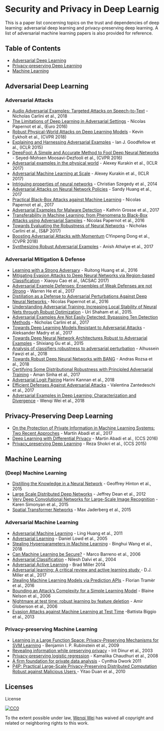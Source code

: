 
# Security and Privacy in Deep Learnig
This is a paper list concerning topics on the trust and dependencies of deep learning: adversarial deep learning and privacy-preserving deep learning. A list of adversarial machine learning papers is also provided for reference.


## Table of Contents

 - [Adversarial Deep Learning](#Adversarial-Deep-Learning)
 - [Privacy-preserving Deep Learning](#Privacy--preserving-Deep-Learning)
 - [Machine Learning](#Machine-Learning)

## Adversarial Deep Learning

### Adversarial Attacks
* [Audio Adversarial Examples: Targeted Attacks on Speech-to-Text](https://arxiv.org/abs/1801.01944) - Nicholas Carlini et al., 2018
* [The Limitations of Deep Learning in Adversarial Settings](https://ieeexplore.ieee.org/abstract/document/7467366/) - Nicolas Papernot  et al., (Euro 2016)
* [Robust Physical-World Attacks on Deep Learning Models](https://arxiv.org/abs/1707.08945) - Kevin Eykholt et al., (CVPR 2018)
* [Explaining and Harnessing Adversarial Examples](https://arxiv.org/abs/1412.6572) - Ian J. Goodfellow et al., (ICLR 2015)
* [DeepFool: A Simple and Accurate Method to Fool Deep Neural Networks](https://www.cv-foundation.org/openaccess/content_cvpr_2016/html/Moosavi-Dezfooli_DeepFool_A_Simple_CVPR_2016_paper.html) - Seyed-Mohsen Moosavi-Dezfooli et al., (CVPR 2016)
* [Adversarial examples in the physical world](https://arxiv.org/abs/1607.02533) - Alexey Kurakin et al., (ICLR 2017)
* [Adversarial Machine Learning at Scale](https://arxiv.org/abs/1611.01236) - Alexey Kurakin et al., (ICLR 2017)
* [Intriguing properties of neural networks](https://arxiv.org/abs/1312.6199) - Christian Szegedy et al., 2014
* [Adversarial Attacks on Neural Network Policies](https://arxiv.org/abs/1702.02284) - Sandy Huang et al., 2017
* [Practical Black-Box Attacks against Machine Learning](https://dl.acm.org/citation.cfm?id=3053009) - Nicolas Papernot et al., 2017
* [Adversarial Examples for Malware Detection](https://link.springer.com/chapter/10.1007/978-3-319-66399-9_4) - Kathrin Grosse et al., 2017
* [Transferability in Machine Learning: from Phenomena to Black-Box Attacks using Adversarial Samples](https://arxiv.org/abs/1605.07277) - Nicolas Papernot et al., 2016
* [Towards Evaluating the Robustness of Neural Networks](https://nicholas.carlini.com/papers/2017_sp_nnrobustattacks.pdf) - Nicholas Carlini et al., (S&P 2017)
* [Boosting Adversarial Attacks with Momentum](http://openaccess.thecvf.com/content_cvpr_2018/CameraReady/4098.pdf) CYinpeng Dong et al., (CVPR 2018)
* [Synthesizing Robust Adversarial Examples](https://arxiv.org/abs/1707.07397) - Anish Athalye et al., 2017

### Adversarial Mitigation & Defense

* [Learning with a Strong Adversary](https://arxiv.org/abs/1511.03034) - Ruitong Huang et al., 2016
* [Mitigating Evasion Attacks to Deep Neural Networks via Region-based Classification](https://dl.acm.org/citation.cfm?id=3134606) - 
Xiaoyu Cao et al., (ACSAC 2017)
* [Adversarial Example Defenses: Ensembles of Weak Defenses are not Strong](https://www.usenix.org/system/files/conference/woot17/woot17-paper-he.pdf) - Warren He et al., 2017
* [Distillation as a Defense to Adversarial Perturbations Against Deep Neural Networks ](https://ieeexplore.ieee.org/abstract/document/7546524/) - Nicolas Papernot et al., 2016
* [Understanding Adversarial Training: Increasing Local Stability of Neural Nets through Robust Optimization](https://arxiv.org/abs/1511.05432) - Uri Shaham et al., 2015.
* [Adversarial Examples Are Not Easily Detected: Bypassing Ten Detection Methods](https://dl.acm.org/citation.cfm?id=3140444) - 
Nicholas Carlini et al., 2017
* [Towards Deep Learning Models Resistant to Adversarial Attacks](https://arxiv.org/abs/1706.06083) - Aleksander Madry et al., 2017
* [Towards Deep Neural Network Architectures Robust to Adversarial Examples](https://arxiv.org/abs/1412.5068) - Shixiang Gu et al., 2015
* [Analysis of classifiers robustness to adversarial perturbation](https://link.springer.com/article/10.1007/s10994-017-5663-3) - Alhussein Fawzi et al., 2018
* [Towards Robust Deep Neural Networks with BANG](https://arxiv.org/abs/1612.00138) - Andras Rozsa et al., 2018
* [Certifying Some Distributional Robustness with Principled Adversarial Training](https://arxiv.org/abs/1710.10571) - Aman Sinha et al., 2017
* [Adversarial Logit Pairing](https://arxiv.org/abs/1803.06373) Harini Kannan et al., 2018
* [Efficient Defenses Against Adversarial Attacks](https://dl.acm.org/citation.cfm?id=3140449) - Valentina Zantedeschi et al., 2017
* [Adversarial Examples in Deep Learning:  Characterization and Divergence](https://arxiv.org/abs/1807.00051) - Wenqi Wei et al., 2018



## Privacy-Preserving Deep Learning

* [On the Protection of Private Information in Machine Learning Systems: Two Recent Approches](https://ieeexplore.ieee.org/abstract/document/8049647/) - Martín Abadi et al., 2017
* [Deep Learning with Differential Privacy](https://dl.acm.org/citation.cfm?id=2978318) - Martin Abadi et al., (CCS 2016)
* [Privacy_preserving Deep Learning](https://dl.acm.org/citation.cfm?id=2813687) - Reza Shokri et al., (CCS 2015)

## Machine Learning


### (Deep) Machine Learning
* [Distilling the Knowledge in a Neural Network](https://arxiv.org/abs/1503.02531) - Geoffrey Hinton et al., 2015
* [Large Scale Distributed Deep Networks](http://papers.nips.cc/paper/4687-large-scale-distributed-deep-networks) - Jeffrey Dean et al., 2012
 * [Very Deep Convolutional Networks for Large-Scale Image Recognition](https://arxiv.org/abs/1409.1556) - Karen Simonyan et al., 2015
 * [Spatial Transformer Networks](http://papers.nips.cc/paper/5854-spatial-transformer-networks) - Max Jaderberg et al., 2015

### Adversarial Machine Learning
* [Adversarial Machine Learning](https://dl.acm.org/citation.cfm?id=2046692) - Ling Huang et al., 2011
* [Adversarial Learning](https://dl.acm.org/citation.cfm?id=1081950) - Daniel Lowd et al., 2005
* [Stealing Hyperparameters in Machine Learning](https://arxiv.org/abs/1802.05351) - Binghui Wang et al., 2018
* [Can Machine Learning be Secure?](https://dl.acm.org/citation.cfm?id=1128824) - Marco Barreno et al., 2006
* [Adversarial Classification](https://dl.acm.org/citation.cfm?id=1014066) - Nilesh Dalvi et al., 2004
* [Adversarial Active Learning](https://dl.acm.org/citation.cfm?id=2666656/) - Brad Miller 2014
* [Adversarial learning: A critical review and active learning study ](https://ieeexplore.ieee.org/abstract/document/8168163/
) - D.J. Miller et al., 2017
* [Stealing	Machine	Learning	Models	via	Prediction	APIs](https://www.usenix.org/system/files/conference/usenixsecurity16/sec16_paper_tramer.pdf) - Florian Tramèr et al., 2016
 * [Bounding an Attack’s Complexity for a Simple Learning Model](https://people.eecs.berkeley.edu/~adj/publications/paper-files/sysml2006-attack.pdf) - Blaine Nelson et al., 2006
  * [Nightmare at test time: robust learning by feature deletion](https://dl.acm.org/citation.cfm?id=1143889) - 
Amir Globerson et al., 2006
 * [Evasion Attacks against Machine Learning at Test Time](https://link.springer.com/chapter/10.1007/978-3-642-40994-3_25) -Battista Biggio et al., 2013



### Privacy-preserving Machine Learning
* [Learning in a Large Function Space: Privacy-Preserving Mechanisms for SVM Learning](https://arxiv.org/abs/0911.5708
) - Benjamin I. P. Rubinstein et al., 2009
* [Revealing information while preserving privacy](https://dl.acm.org/citation.cfm?id=773173) - Irit Dinur et al., 2003
* [Privacy-preserving logistic regression](papers.nips.cc/paper/3486-privacy-preserving-logistic-regression) - Kamalika Chaudhuri et al., 2008
 * [A firm foundation for private data analysis](https://dl.acm.org/citation.cfm?id=1866758) - Cynthia Dwork 2011
 * [P4P: Practical Large-Scale Privacy-Preserving Distributed Computation Robust against Malicious Users
](static.usenix.org/legacy/events/sec10/tech/full_papers/Duan.pdf) - Yitao Duan et al., 2010

























## Licenses
License

[![CC0](http://i.creativecommons.org/p/zero/1.0/88x31.png)](http://creativecommons.org/publicdomain/zero/1.0/)

To the extent possible under law, [Wenqi Wei](https://wenqiwei789.github.io/Homepage/) has waived all copyright and related or neighboring rights to this work.
